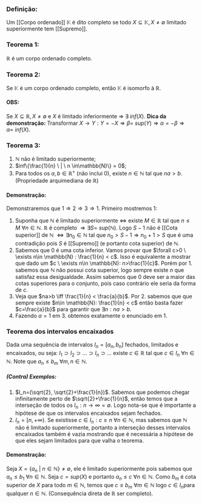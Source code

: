 ### Definição:
Um [[Corpo ordenado]] $\mathbb{K}$ é dito completo se todo $X \subseteq \mathbb{K}, X \neq \emptyset$ limitado superiormente tem [[Supremo]].

### Teorema 1:
$\mathbb{R}$ é um corpo ordenado completo.

### Teorema 2:
Se $\mathbb{K}$ é um corpo ordenado completo, então $\mathbb{K}$ é isomorfo à $\mathbb{R}$. 
#### OBS:
Se $X \subseteq \mathbb{R}, X\neq \emptyset$ e $X$ é limitado inferiormente $\Rightarrow$ $\exists \ inf(X)$.
**Dica da demonstração:**
Transformar $X \rightarrow Y:  Y = -X \Rightarrow \beta = \ sup(Y) \Rightarrow \alpha = -\beta \Rightarrow \alpha= \ inf(X)$.

### Teorema 3:
1. $\mathbb{N}$ não é limitado superiormente;
2. $inf\{\frac{1}{n} \  | \ n \in\mathbb{N}\} = 0$;
3. Para todos os $a,b \in \mathbb{R}^+$ (não inclui 0), existe $n \in \mathbb{N}$ tal que $na>b$. (Propriedade arquimediana de $\mathbb{R}$)
#### Demonstração:
Demonstraremos que $1\Rightarrow 2\Rightarrow 3\Rightarrow 1$. Primeiro mostremos 1:

1. Suponha que $\mathbb{N}$ é limitado superiormente $\iff$ existe $M \in\mathbb{R}$ tal que $n\leq M \ \forall n\in \mathbb{N}$. $\mathbb{R}$ é completo $\Rightarrow \exists S = \ sup(\mathbb{N})$. Logo $S-1$ não é [[Cota superior]] de $\mathbb{N}$ $\iff \exists n_0 \in \mathbb{N}$ tal que $n_0 > S-1\Rightarrow n_0+1 > S$ que é uma contradição pois $S$ é [[Supremo]] (e portanto cota superior) de $\mathbb{N}$. 
2. Sabemos que 0 é uma cota inferior. Vamos provar que $\forall c>0 \ \exists n\in \mathbb{N} : \frac{1}{n} < c$. Isso é equivalente a mostrar que dado um $c \ \exists n\in \mathbb{N}: n>\frac{1}{c}$. Porém por 1. sabemos que $\mathbb{N}$ não possui cota superior, logo sempre existe $n$ que satisfaz essa desigualdade. Assim sabemos que $0$ deve ser a maior das cotas superiores para o conjunto, pois caso contrário ele seria da forma de $c$.
3. Veja que $na>b \iff \frac{1}{n} < \frac{a}{b}$. Por 2. sabemos que que sempre existe $n\in \mathbb{N}: \frac{1}{n} < c$ então basta fazer $c=\frac{a}{b}$ para garantir que $\exists n: na>b$.
4. Fazendo $a=1$ em 3. obtemos exatamente o enunciado em 1.

### Teorema dos intervalos encaixados
Dada uma sequência de intervalos $I_n= [a_n, b_n]$ fechados, limitados e encaixados, ou seja: $I_1 \supset I_2 \supset ... \supset I_n \supset ...$ existe $c \in \mathbb{R}$ tal que $c\in I_n \ \forall n\in \mathbb{N}$. Note que $a_n \leq b_m \ \forall m,n \in \mathbb{N}$.
##### (Contra) Exemplos:
1. $I_n=(\sqrt{2}, \sqrt{2}+\frac{1}{n})$. Sabemos que podemos chegar infinitamente perto de $\sqrt{2}+\frac{1}{n}$, então temos que a interseção de todos os $I_n: n\rightarrow \infty = \emptyset$. Logo nota-se que é importante a hipótese de que os intervalos encaixados sejam fechados.
2. $I_n = [n,+\infty)$. Se existisse $c \in I_n: c\geq n \ \forall n \in \mathbb{N}$, mas sabemos que $\mathbb{N}$ não é limitado superiormente, portanto a interseção desses intervalos encaixados também é vazia mostrando que é necessária a hipótese de que eles sejam limitados para que valha o teorema.
#### Demonstração:
Seja $X = \{a_n \ | \ n\in \mathbb{N}\} \neq \emptyset$, ele é limitado superiormente pois sabemos que $a_n \leq b_1 \ \forall n\in \mathbb{N}$. Seja $c=sup(X)$ e portanto $a_n \leq c \ \forall n\in\mathbb{N}$. Como $b_m$ é cota superior de $X$ para todo $m\in\mathbb{N}$, temos que $c \leq b_m \ \forall m\in\mathbb{N}$ logo $c \in I_n$para qualquer $n\in\mathbb{N}$. (Consequência direta de $\mathbb{R}$ ser completo).